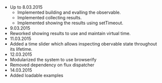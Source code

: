 * Up to 8.03.2015 
  *  Implemented building and evalling the observable.
  *  Implemented collecting results.
  *  Implemented showing the results using setTimeout.
*   9.03.2015 
  * Reworked showing results to use and maintain virtual time.
*  11.03.2015
  *  Added a time slider which allows inspecting obervable state throughout its lifetime.
*  12.03.2015
  *  Modularized the system to use browserify
  *  Removed dependency on flux dispatcher
*  14.03.2015
  *  Added loadable examples
